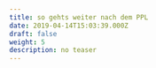 ```yaml
---
title: so gehts weiter nach dem PPL
date: 2019-04-14T15:03:39.000Z
draft: false
weight: 5
description: no teaser
---
```


